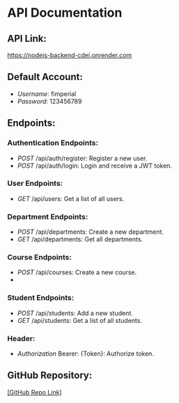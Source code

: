 # API Documentation

## API Link:
https://nodejs-backend-cdej.onrender.com

## Default Account:
- *Username*: fimperial
- *Password*: 123456789

## Endpoints:
### Authentication Endpoints:
- *POST* /api/auth/register: Register a new user.
- *POST* /api/auth/login: Login and receive a JWT token.

### User Endpoints:
- *GET* /api/users: Get a list of all users.

### Department Endpoints:
- *POST* /api/departments: Create a new department.
- *GET* /api/departments: Get all departments.

### Course Endpoints:
- *POST* /api/courses: Create a new course.
- 
### Student Endpoints:
- *POST* /api/students: Add a new student.
- *GET* /api/students: Get a list of all students.

### Header:
- *Authorization*  Bearer: {Token}: Authorize token.
## GitHub Repository:
[[GitHub Repo Link]](https://github.com/lorenzo0513/ADET.git)

